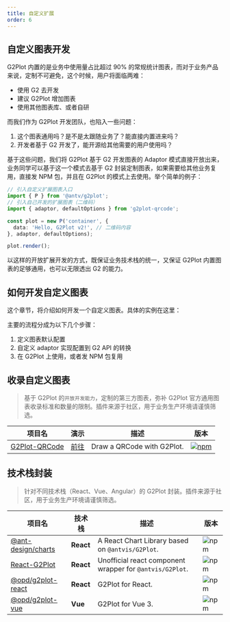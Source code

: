 ```yaml
---
title: 自定义扩展
order: 6
---
```


## 自定义图表开发

G2Plot 内置的是业务中使用量占比超过 90% 的常规统计图表，而对于业务产品来说，定制不可避免，这个时候，用户将面临两难：

 - 使用 G2 去开发
 - 建议 G2Plot 增加图表
 - 使用其他图表库、或者自研

而我们作为 G2Plot 开发团队，也陷入一些问题：

1. 这个图表通用吗？是不是太跟随业务了？能直接内置进来吗？
2. 开发者基于 G2 开发了，能开源给其他需要的用户使用吗？

基于这些问题，我们将 G2Plot 基于 G2 开发图表的 Adaptor 模式直接开放出来，业务同学可以基于这一个模式去基于 G2 封装定制图表，如果需要给其他业务复用，直接发 NPM 包，并且在 G2Plot 的模式上去使用。举个简单的例子：

```ts
// 引入自定义扩展图表入口
import { P } from '@antv/g2plot';
// 引入自己开发的扩展图表（二维码）
import { adaptor, defaultOptions } from 'g2plot-qrcode';

const plot = new P('container', {
  data: 'Hello, G2Plot v2!', // 二维码内容
}, adaptor, defaultOptions);

plot.render();
```

以这样的开放扩展开发的方式，既保证业务技术栈的统一，又保证 G2Plot 内置图表的足够通用，也可以无限透出 G2 的能力。


## 如何开发自定义图表

这个章节，将介绍如何开发一个自定义图表。具体的实例在这里：

<playground path="plugin/basic/demo/hill-column.ts"></playground>

主要的流程分成为以下几个步骤：

1. 定义图表默认配置
2. 自定义 adaptor 实现配置到 G2 API 的转换
3. 在 G2Plot 上使用，或者发 NPM 包复用


## 收录自定义图表

> 基于 G2Plot 的`开放开发能力`，定制的第三方图表，弥补 G2Plot 官方通用图表收录标准和数量的限制。插件来源于社区，用于业务生产环境请谨慎筛选。

| 项目名 | 演示 | 描述 | 版本 |
|---|---|---|---|
| [G2Plot-QRCode](https://github.com/hustcc/G2Plot-QRCode) | [前往](https://git.hust.cc/G2Plot-QRCode) | Draw a QRCode with G2Plot. | [![npm](https://img.shields.io/npm/v/g2plot-qrcode.svg)](https://www.npmjs.com/package/g2plot-qrcode) |


## 技术栈封装

> 针对不同技术栈（React、Vue、Angular）的 G2Plot 封装。插件来源于社区，用于业务生产环境请谨慎筛选。

| 项目名 | 技术栈 | 描述 | 版本 |
|---|---|---|---|
| [@ant-design/charts](https://github.com/ant-design/ant-design-charts) | **React** | A React Chart Library based on `@antvis/G2Plot`. | ![npm](https://img.shields.io/npm/v/@ant-design/charts) |
| [React-G2Plot](https://github.com/hustcc/React-G2Plot) | **React** | Unofficial react component wrapper for `@antvis/G2Plot`. | ![npm](https://img.shields.io/npm/v/react-g2plot.svg) |
| [@opd/g2plot-react](https://github.com/open-data-plan/g2plot-react) | **React** | G2Plot for React. | ![npm](https://img.shields.io/npm/v/@opd/g2plot-react.svg) |
| [@opd/g2plot-vue](https://github.com/open-data-plan/g2plot-vue) | **Vue** | G2Plot for Vue 3. | ![npm](https://img.shields.io/npm/v/@opd/g2plot-vue.svg) |